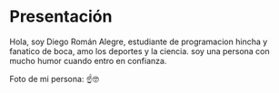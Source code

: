 # Presentación
Hola, soy Diego Román Alegre, estudiante de programacion hincha y fanatico de boca, amo los deportes y la ciencia. 
soy una persona con mucho humor cuando entro en confianza.

Foto de mi persona: ☝🤓
